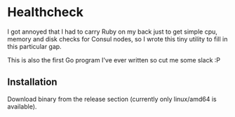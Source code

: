 # Healthcheck

I got annoyed that I had to carry Ruby on my back just to get simple cpu, memory and disk checks for Consul nodes, so I wrote this tiny utility to fill in this particular gap.

This is also the first Go program I've ever written so cut me some slack :P

## Installation

Download binary from the release section (currently only linux/amd64 is available).
